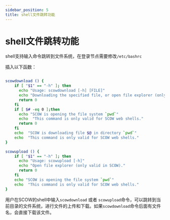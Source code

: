 ```yaml
---
sidebar_position: 5
title: shell文件跳转功能
---
```


# shell文件跳转功能

shell支持输入命令跳转到文件系统，在登录节点需要修改`/etc/bashrc`

插入以下函数：

```bash

scowdownload () {
    if [ "$1" == "-h" ]; then
      echo "Usage: scowdownload [-h] [FILE]"
      echo "Downloading the specified file, or open file explorer (only valid in SCOW)."
      return 0
    fi
    if [ $# -eq 0 ];then
      echo "SCOW is opening the file system `pwd`"
      echo  "This command is only valid for SCOW web shells."
      return 0
    fi
    echo  "SCOW is downloading file $@ in directory `pwd`"
    echo  "This command is only valid for SCOW web shells."
}

scowupload () {
    if [ "$1" == "-h" ]; then
      echo "Usage: scowupload [-h]"
      echo "Open file explorer (only valid in SCOW)."
      return 0
    fi
    echo "SCOW is opening the file system `pwd`"
    echo  "This command is only valid for SCOW web shells."
}
```

用户在SCOW的shell中输入`scowdownload` 或者 `scowupload`命令，可以跳转到当前目录的文件系统，进行文件的上传和下载。如果`scowdownload`命令后面有文件名，会直接下载该文件。
